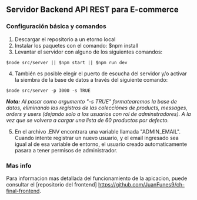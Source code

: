 ## Servidor Backend API REST para E-commerce

### Configuración básica y comandos

1. Descargar el repositorio a un etorno local
2. Instalar los paquetes con el comando: $npm install
3. Levantar el servidor con alguno de los siguientes comandos:
~~~
$node src/server || $npm start || $npm run dev
~~~
4. También es posible elegir el puerto de escucha del servidor y/o activar la siembra de la base de datos a través del siguiente comando:
~~~
$node src/server -p 3000 -s TRUE
~~~
***Nota:*** *Al pasar como argumento "-s TRUE" formatearemos la base de datos, eliminando los registros de las colecciónes de products, messages, orders y users (dejando solo a los usuarios con rol de adminstradores). A la vez que se volvera a cargar una lista de 60 productos por defecto.*

5. En el archivo .ENV encontrara una variable llamada "ADMIN_EMAIL". Cuando intente registrar un nuevo usuario, y el email ingresado sea igual al de esa variable de entorno, el usuario creado automaticamente pasara a tener permisos de administrador.

### Mas info
Para informacion mas detallada del funcionamiento de la apicacion, puede consultar el [repositorio del frontend] https://github.com/JuanFunes9/ch-final-frontend.

